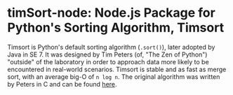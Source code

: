 # timSort-node: Node.js Package for Python's Sorting Algorithm, Timsort

Timsort is Python's default sorting algorithm (`.sort()`), later adopted by Java in SE 7. It was designed by Tim Peters (of, "The Zen of Python") "outside" of the laboratory in order to approach data more likely to be encountered in real-world scenarios. Timsort is stable and as fast as merge sort, with an average big-O of `n log n`. The original algorithm was written by Peters in C and can be found [here](http://svn.python.org/projects/python/trunk/Objects/listobject.c). 
